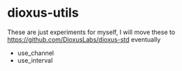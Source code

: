 # dioxus-utils

These are just experiments for myself, I will move these to https://github.com/DioxusLabs/dioxus-std eventually

- use_channel
- use_interval
